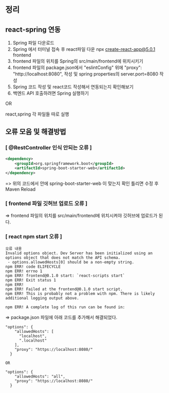 # `정리`

## react-spring 연동 
1. Spring 파일 다운로드
2. Spring 에서 터미널 접속 후 react파일 다운 npx create-react-app@5.0.1 frontend
3. frontend 파일의 위치를 Spring의 src/main/frontend에 위치시키기
4. frontend 파일의 package.json에서 "eslintConfig" 위에 "proxy": "http://localhost:8080", 작성 및 spring properties의 server.port=8080 작성
5. Spring 코드 작성 및 react코드 작성해서 연동되는지 확인해보기
6. 백엔드 API 호출하려면 Spring 실행하기

OR

react,spring 각 파일들 따로 실행

## 오류 모음 및 해결방법
### [ @RestController 인식 안되는 오류 ] </br>
```xml
<dependency>
	<groupId>org.springframework.boot</groupId>
	<artifactId>spring-boot-starter-web</artifactId>
</dependency>
```
=> 위의 코드에서 <artifactId>안에 spring-boot-starter-web 이 맞는지 확인 틀리면 수정 후 Maven Reload

### [ frontend 파일 깃허브 업로드 오류 ] </br>
=> frontend 파일의 위치를 src/main/frontend에 위치시켜야 깃허브에 업로드가 된다.

### [ react npm start 오류 ]
```
오류 내용
Invalid options object. Dev Server has been initialized using an options object that does not match the API schema.
 - options.allowedHosts[0] should be a non-empty string.
npm ERR! code ELIFECYCLE
npm ERR! errno 1
npm ERR! frontend@0.1.0 start: `react-scripts start`
npm ERR! Exit status 1
npm ERR! 
npm ERR! Failed at the frontend@0.1.0 start script.
npm ERR! This is probably not a problem with npm. There is likely additional logging output above.

npm ERR! A complete log of this run can be found in:
```

=> package.json 파일에 아래 코드를 추가해서 해결되었다.
```
"options": {
    "allowedHosts": [
      "localhost",
      ".localhost"
    ],
    "proxy": "https://localhost:8080/"
  }
  
OR

"options": {
    "allowedHosts": "all",
    "proxy": "https://localhost:8080/"
  }
  
```
